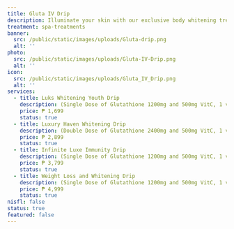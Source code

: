 ```yaml
---
title: Gluta IV Drip
description: Illuminate your skin with our exclusive body whitening treatments, crafted to enhance your natural beauty with a radiant, even complexion. At Luks Spa and Aesthetics, we utilize cutting-edge techniques and premium products to safely and effectively reduce the appearance of dark spots, hyperpigmentation, and uneven skin tone. Each treatment is tailored to your skin’s needs, ensuring gentle yet powerful results that leave you with smoother, brighter skin. Experience the luxury of a flawless, luminous glow, and step into a new level of confidence.
treatment: spa-treatments
banner:
  src: /public/static/images/uploads/Gluta-drip.png
  alt: ''
photo:
  src: /public/static/images/uploads/Gluta-IV-Drip.png
  alt: ''
icon:
  src: /public/static/images/uploads/Gluta_IV_Drip.png
  alt: ''
services:
  - title: Luks Whitening Youth Drip
    description: (Single Dose of Glutathione 1200mg and 500mg VitC, 1 vial of Liporone)
    price: ₱ 1,699
    status: true
  - title: Luxury Haven Whitening Drip
    description: (Double Dose of Glutathione 2400mg and 500mg VitC, 1 vial of Liporone)
    price: ₱ 2,899
    status: true
  - title: Infinite Luxe Immunity Drip
    description: (Single Dose of Glutathione 1200mg and 500mg VitC, 1 vial of Stemcell and Liporone)
    price: ₱ 3,799
    status: true
  - title: Weight Loss and Whitening Drip
    description: (Single Dose of Glutathione 1200mg and 500mg VitC, 1 vial of Liporone)
    price: ₱ 4,999
    status: true
nisfl: false
status: true
featured: false
---
```


